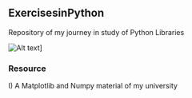 ## ExercisesinPython
Repository of my journey in study of Python Libraries



![Alt text](https://th.bing.com/th/id/OIP.dMttgDh9awTwEwhfvEc0UgHaEK?pid=ImgDet&w=474&h=266&rs=1)]

### Resource
I) A Matplotlib and Numpy material of my university
